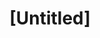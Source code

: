 ---
pid: ch117
title: "[Untitled]"
location_transcription: KOP
coordinates: "[-75.390522480008, 40.085787789155]"
zipcode: '19462'
gen_neighborhood: 
neighborhood: 
outside_phl: 'Plymouth Meeting PA '
age: '26'
age_range: 20-29
instagram: 
image_file_name: ch_117.jpg
proposal_transcription: Something that speaks to the natural friendliness of Philly
  & surrounding areas. As someone from the South, Philadelphians are the friendliest,
  most //neigborly// people ever. When I visit the city, it's only proven further.
  I'd love to see a huge symbol of that !
topic: Brotherly Love
topic_summary: 0, 0
type: Other No Form
keywords_other: 
credit: Alex
image_labels: 
twitter: 
facebook: 
permalink: "/monuments/ch117/"
layout: item-page
---